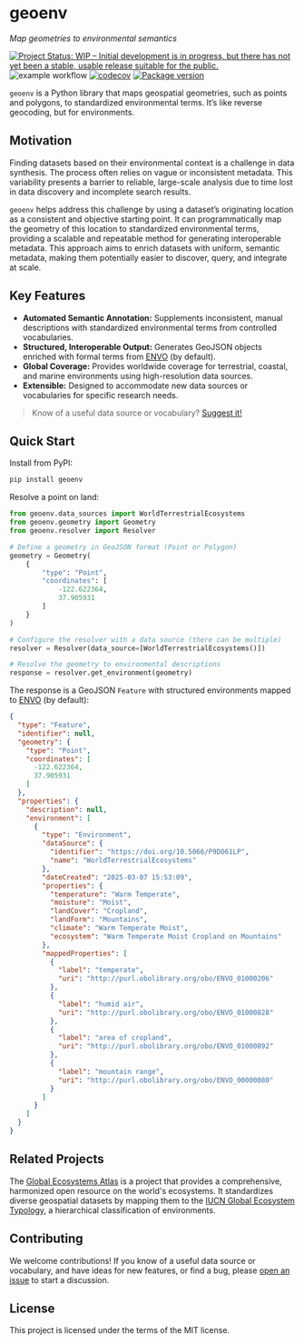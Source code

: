 # geoenv

_Map geometries to environmental semantics_

[![Project Status: WIP – Initial development is in progress, but there has not yet been a stable, usable release suitable for the public.](https://www.repostatus.org/badges/latest/wip.svg)](https://www.repostatus.org/#wip)
![example workflow](https://github.com/clnsmth/geoenv/actions/workflows/ci-cd.yml/badge.svg)
[![codecov](https://codecov.io/github/clnsmth/geoenv/graph/badge.svg?token=2J4MNIXCTD)](https://codecov.io/github/clnsmth/geoenv)
<a href="https://pypi.org/project/geoenv/" target="_blank">
    <img src="https://img.shields.io/pypi/v/geoenv?color=%2334D058&label=pypi" alt="Package version">
</a>

`geoenv` is a Python library that maps geospatial geometries, such as points and polygons, to standardized environmental terms. It’s like reverse geocoding, but for environments. 

## Motivation

Finding datasets based on their environmental context is a challenge in data synthesis. The process often relies on vague or inconsistent metadata. This variability presents a barrier to reliable, large-scale analysis due to time lost in data discovery and incomplete search results.

`geoenv` helps address this challenge by using a dataset’s originating location as a consistent and objective starting point. It can programmatically map the geometry of this location to standardized environmental terms, providing a scalable and repeatable method for generating interoperable metadata. This approach aims to enrich datasets with uniform, semantic metadata, making them potentially easier to discover, query, and integrate at scale.


## Key Features

- **Automated Semantic Annotation:** Supplements inconsistent, manual descriptions with standardized environmental terms from controlled vocabularies.
- **Structured, Interoperable Output:** Generates GeoJSON objects enriched with formal terms from [ENVO](https://sites.google.com/site/environmentontology/) (by default).
- **Global Coverage:** Provides worldwide coverage for terrestrial, coastal, and marine environments using high-resolution data sources.
- **Extensible:** Designed to accommodate new data sources or vocabularies for specific research needs.

> Know of a useful data source or vocabulary? [Suggest it!](https://github.com/clnsmth/geoenv/issues)


## Quick Start

Install from PyPI:

```bash
pip install geoenv
```

Resolve a point on land:

```python
from geoenv.data_sources import WorldTerrestrialEcosystems
from geoenv.geometry import Geometry
from geoenv.resolver import Resolver

# Define a geometry in GeoJSON format (Point or Polygon)
geometry = Geometry(
    {
        "type": "Point",
        "coordinates": [
            -122.622364,
            37.905931
        ]
    }
)

# Configure the resolver with a data source (there can be multiple)
resolver = Resolver(data_source=[WorldTerrestrialEcosystems()])

# Resolve the geometry to environmental descriptions
response = resolver.get_environment(geometry)
```

The response is a GeoJSON `Feature` with structured environments mapped to [ENVO](https://sites.google.com/site/environmentontology/) (by default):

```json
{
  "type": "Feature",
  "identifier": null,
  "geometry": {
    "type": "Point",
    "coordinates": [
      -122.622364,
      37.905931
    ]
  },
  "properties": {
    "description": null,
    "environment": [
      {
        "type": "Environment",
        "dataSource": {
          "identifier": "https://doi.org/10.5066/P9DO61LP",
          "name": "WorldTerrestrialEcosystems"
        },
        "dateCreated": "2025-03-07 15:53:09",
        "properties": {
          "temperature": "Warm Temperate",
          "moisture": "Moist",
          "landCover": "Cropland",
          "landForm": "Mountains",
          "climate": "Warm Temperate Moist",
          "ecosystem": "Warm Temperate Moist Cropland on Mountains"
        },
        "mappedProperties": [
          {
            "label": "temperate",
            "uri": "http://purl.obolibrary.org/obo/ENVO_01000206"
          },
          {
            "label": "humid air",
            "uri": "http://purl.obolibrary.org/obo/ENVO_01000828"
          },
          {
            "label": "area of cropland",
            "uri": "http://purl.obolibrary.org/obo/ENVO_01000892"
          },
          {
            "label": "mountain range",
            "uri": "http://purl.obolibrary.org/obo/ENVO_00000080"
          }
        ]
      }
    ]
  }
}


```

## Related Projects

The [Global Ecosystems Atlas](https://globalecosystemsatlas.org/) is a project that provides a comprehensive, harmonized open resource on the world's ecosystems. It standardizes diverse geospatial datasets by mapping them to the [IUCN Global Ecosystem Typology](https://global-ecosystems.org/), a hierarchical classification of environments.

## Contributing

We welcome contributions! If you know of a useful data source or vocabulary, and have ideas for new features, or find a bug, please [open an issue](https://github.com/clnsmth/geoenv/issues) to start a discussion.

## License

This project is licensed under the terms of the MIT license.